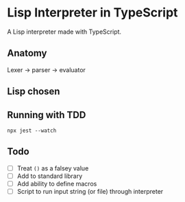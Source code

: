 # Lisp Interpreter in TypeScript

A Lisp interpreter made with TypeScript.

## Anatomy

Lexer -> parser -> evaluator

## Lisp chosen

## Running with TDD

`npx jest --watch`


## Todo

- [ ] Treat `()` as a falsey value
- [ ] Add to standard library
- [ ] Add ability to define macros
- [ ] Script to run input string (or file) through interpreter
